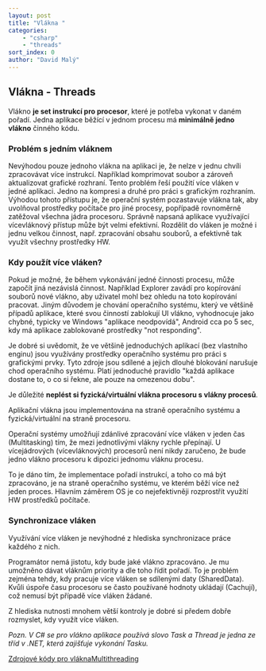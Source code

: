 ```yaml
---
layout: post
title: "Vlákna "
categories:
    - "csharp"
    - "threads"
sort_index: 0
author: "David Malý"
--- 
```



## Vlákna - Threads


Vlákno **je set instrukcí pro procesor**, které je potřeba vykonat v daném pořadí.
Jedna aplikace běžící v jednom procesu má **minimálně jedno vlákno** činného kódu.


### Problém s jedním vláknem


Nevýhodou pouze jednoho vlákna na aplikaci je, že nelze v jednu chvíli zpracovávat více instrukcí. Například komprimovat soubor a zároveň aktualizovat grafické rozhraní.
Tento problém řeší použití více vláken v jedné aplikaci. Jedno na kompresi a druhé pro práci s grafickým rozhraním. Výhodou tohoto přístupu je, že operační systém pozastavuje vlákna tak, aby uvolňoval prostředky počítače pro jiné procesy, popřípadě rovnoměrně zatěžoval všechna jádra procesoru. Správně napsaná aplikace využívající vícevláknový přístup může být velmi efektivní.
Rozdělit do vláken je možné i jednu velkou činnost, např. zpracování obsahu souborů, a efektivně tak využít všechny prostředky HW.


### Kdy použít více vláken?


Pokud je možné, že během vykonávání jedné činnosti procesu, může započít jiná nezávislá činnost.
 Například Explorer zavádí pro kopírování souborů nové vlákno, aby uživatel mohl bez ohledu na toto kopírování pracovat.
Jiným důvodem je chování operačního systému, který ve většině případů aplikace, které svou činností zablokují UI vlákno, vyhodnocuje jako chybné, typicky ve Windows "aplikace neodpovídá", Android cca po 5 sec, kdy má aplikace zablokované prostředky "not responding".



Je dobré si uvědomit, že ve většině jednoduchých aplikací (bez vlastního enginu) jsou využívány prostředky operačního systému pro práci s grafickými prvky. Tyto zdroje jsou sdílené a jejich dlouhé blokování narušuje chod operačního systému.
Platí jednoduché pravidlo "každá aplikace dostane to, o co si řekne, ale pouze na omezenou dobu".







Je důležité **neplést si fyzická/virtuální vlákna procesoru s vlákny procesů**.



Aplikační vlákna jsou implementována na straně operačního systému a fyzická/virtuální na straně procesoru.



Operační systémy umožňují zdánlivé zpracování více vláken v jeden čas (Multitasking) tím, že mezi jednotlivými vlákny rychle přepínají. U vícejádrových (vícevláknových) procesorů není nikdy zaručeno, že bude jedno  vlákno procesoru k dipozici jednomu vláknu procesu.



To je dáno tím, že implementace pořadí instrukcí, a toho co má být zpracováno, je na straně operačního systému, ve kterém běží více než jeden proces. Hlavním záměrem OS je co nejefektivněji rozprostřít využití HW prostředků počítače.


### Synchronizace vláken


Využívání více vláken je nevýhodné z hlediska synchronizace práce každého z nich.



Programátor nemá jistotu, kdy bude jaké vlákno zpracováno. Je mu umožněno dávat vláknům priority a dle toho řídit pořadí.
To je problém zejména tehdy, kdy pracuje více vláken se sdílenými daty (SharedData). Kvůli úspoře času procesoru se často používané hodnoty ukládají (Cachují), což nemusí být případě více vláken žádané.



Z hlediska nutnosti mnohem větší kontroly je dobré si předem dobře rozmyslet, kdy využít více vláken.

*Pozn. V C# se pro vlákno aplikace používá slovo Task a Thread je jedna ze tříd v .NET, která zajišťuje vykonání Tasku.*

[Zdrojové kódy pro vlákna](article/threads/TaskApp.zip)[Multithreading](http://codingsec.net/2015/10/c-multithreading/)